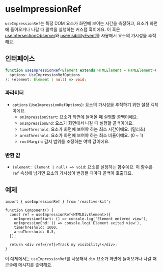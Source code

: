 # useImpressionRef

`useImpressionRef`는 특정 DOM 요소가 화면에 보이는 시간을 측정하고, 요소가 화면에 들어오거나 나갈 때 콜백을 실행하는 커스텀 훅이에요. 이 훅은 [useIntersectionObserver](./useIntersectionObserver)와 [useVisibilityEvent](./useVisibilityEvent)를 사용해서 요소의 가시성을 추적해요.

## 인터페이스

```typescript
function useImpressionRef<Element extends HTMLElement = HTMLElement>(
  options: UseImpressionRefOptions
): (element: Element | null) => void;
```

### 파라미터

- `options` (`UseImpressionRefOptions`): 요소의 가시성을 추적하기 위한 설정 객체이에요.
  - `onImpressionStart`: 요소가 화면에 들어올 때 실행할 콜백이에요.
  - `onImpressionEnd`: 요소가 화면에서 나갈 때 실행할 콜백이에요.
  - `timeThreshold`: 요소가 화면에 보여야 하는 최소 시간이에요. (밀리초)
  - `areaThreshold`: 요소가 화면에 보여야 하는 최소 비율이예요. (0 ~ 1)
  - `rootMargin`: 감지 범위를 조정하는 여백 값이에요.

### 반환 값

- `(element: Element | null) => void`: 요소를 설정하는 함수예요. 이 함수를 `ref` 속성에 넘기면 요소의 가시성이 변경될 때마다 콜백이 호출돼요.

## 예제

```tsx
import { useImpressionRef } from 'reactive-kit';

function Component() {
  const ref = useImpressionRef<HTMLDivElement>({
    onImpressionStart: () => console.log('Element entered view'),
    onImpressionEnd: () => console.log('Element exited view'),
    timeThreshold: 1000,
    areaThreshold: 0.5,
  });

  return <div ref={ref}>Track my visibility!</div>;
}
```

이 예제에서는 `useImpressionRef`를 사용해서 `div` 요소가 화면에 들어오거나 나갈 때 콘솔에 메시지를 출력해요.
